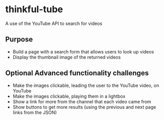 # thinkful-tube #
A use of the YouTube API to search for videos 

## Purpose ##
* Build a page with a search form that allows users to look up videos
* Display the thumbnail image of the returned videos

## Optional Advanced functionality challenges ##
* Make the images clickable, leading the user to the YouTube video, on YouTube
* Make the images clickable, playing them in a lightbox
* Show a link for more from the channel that each video came from
* Show buttons to get more results (using the previous and next page links from the JSON)
